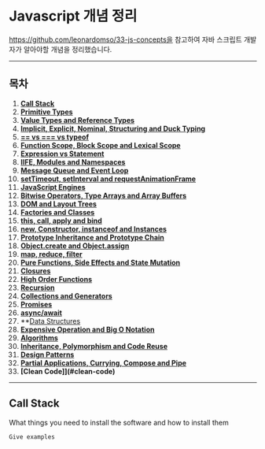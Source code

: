 # Javascript 개념 정리
https://github.com/leonardomso/33-js-concepts을 참고하여 자바 스크립트 개발자가 알아야할 개념을 정리했습니다.

---

## 목차
1.  **[Call Stack](#call-stack)**
1.  **[Primitive Types](#primitive-types)**
1.  **[Value Types and Reference Types](#value-types-and-reference-types)**
1.  **[Implicit, Explicit, Nominal, Structuring and Duck Typing](#implicit,-explicit,-nominal,-structuring-and-duck-typing)**
1.  **[== vs === vs typeof](#==-vs-===-vs-typeof)**
1.  **[Function Scope, Block Scope and Lexical Scope](#function-scope,-block-scope-and-lexical-scope)**
1.  **[Expression vs Statement](#expression-vs-statement)**
1.  **[IIFE, Modules and Namespaces](#iife,-modules-and-namespaces)**
1.  **[Message Queue and Event Loop](#message-queue-and-event-loop)**
1.  **[setTimeout, setInterval and requestAnimationFrame](#settimeout,-setinterval-and-requestanimationframe)**
1.  **[JavaScript Engines](#javascript-engines)**
1.  **[Bitwise Operators, Type Arrays and Array Buffers](#bitwise-operators,-type-arrays-and-array-buffers)**
1.  **[DOM and Layout Trees](#dom-and-layout-trees)**
1.  **[Factories and Classes](#factories-and-classes)**
1.  **[this, call, apply and bind](#this,-call,-apply-and-bind)**
1.  **[new, Constructor, instanceof and Instances](#new,-constructor,-instanceof-and-instances)**
1.  **[Prototype Inheritance and Prototype Chain](#prototype-inheritance-and-prototype-chain)**
1.  **[Object.create and Object.assign](#object.create-and-object.assign)**
1.  **[map, reduce, filter](#map,-reduce,-filter)**
1.  **[Pure Functions, Side Effects and State Mutation](#pure-functions,-side-effects-and-state-mutation)**
1.  **[Closures](#closures)**
1.  **[High Order Functions](#high-order-functions)**
1.  **[Recursion](#recursion)**
1.  **[Collections and Generators](#collections-and-generators)**
1.  **[Promises](#promises)**
1.  **[async/await](#async/await)**
1.  **[Data Structures](#data-structures)
1.  **[Expensive Operation and Big O Notation](#expensive-operation-and-big-o-notation)**
1.  **[Algorithms](#algorithms)**
1.  **[Inheritance, Polymorphism and Code Reuse](#inheritance,-polymorphism-and-code-reuse)**
1.  **[Design Patterns](#design-patterns)**
1.  **[Partial Applications, Currying, Compose and Pipe](#partial-applications,-currying,-compose-and-pipe)**
1.  **[Clean Code]](#clean-code)**

---

## Call Stack

What things you need to install the software and how to install them

```
Give examples
```
